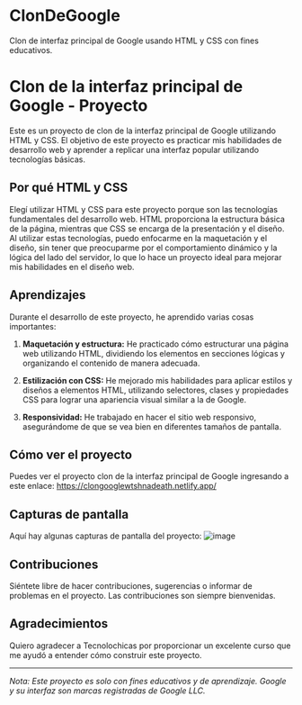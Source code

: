 # ClonDeGoogle
Clon de interfaz principal de Google usando HTML y CSS con fines educativos.

# Clon de la interfaz principal de Google - Proyecto

Este es un proyecto de clon de la interfaz principal de Google utilizando HTML y CSS. El objetivo de este proyecto es practicar mis habilidades de desarrollo web y aprender a replicar una interfaz popular utilizando tecnologías básicas.

## Por qué HTML y CSS

Elegí utilizar HTML y CSS para este proyecto porque son las tecnologías fundamentales del desarrollo web. HTML proporciona la estructura básica de la página, mientras que CSS se encarga de la presentación y el diseño. Al utilizar estas tecnologías, puedo enfocarme en la maquetación y el diseño, sin tener que preocuparme por el comportamiento dinámico y la lógica del lado del servidor, lo que lo hace un proyecto ideal para mejorar mis habilidades en el diseño web.

## Aprendizajes

Durante el desarrollo de este proyecto, he aprendido varias cosas importantes:

1. **Maquetación y estructura:** He practicado cómo estructurar una página web utilizando HTML, dividiendo los elementos en secciones lógicas y organizando el contenido de manera adecuada.

2. **Estilización con CSS:** He mejorado mis habilidades para aplicar estilos y diseños a elementos HTML, utilizando selectores, clases y propiedades CSS para lograr una apariencia visual similar a la de Google.

3. **Responsividad:** He trabajado en hacer el sitio web responsivo, asegurándome de que se vea bien en diferentes tamaños de pantalla.

## Cómo ver el proyecto

Puedes ver el proyecto clon de la interfaz principal de Google ingresando a este enlace: https://clongooglewtshnadeath.netlify.app/

## Capturas de pantalla

Aquí hay algunas capturas de pantalla del proyecto:
![image](https://github.com/wtshnadeath/ClonDeGoogle/assets/111034219/365d6988-e806-48ae-af18-b281e8d8aa5f)

## Contribuciones

Siéntete libre de hacer contribuciones, sugerencias o informar de problemas en el proyecto. Las contribuciones son siempre bienvenidas.

## Agradecimientos

Quiero agradecer a Tecnolochicas por proporcionar un excelente curso que me ayudó a entender cómo construir este proyecto.

---

*Nota: Este proyecto es solo con fines educativos y de aprendizaje. Google y su interfaz son marcas registradas de Google LLC.*

